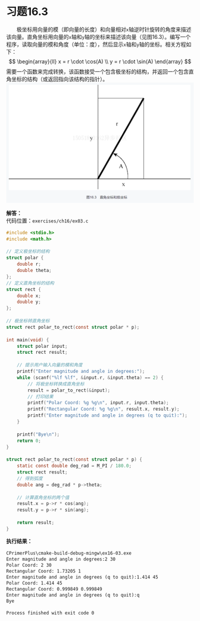 # 习题16.3

&emsp;&emsp;极坐标用向量的模（即向量的长度）和向量相对`x`轴逆时针旋转的角度来描述该向量。直角坐标用向量的`x`轴和`y`轴的坐标来描述该向量（见图16.3）。编写一个程序，读取向量的模和角度（单位：度），然后显示`x`轴和`y`轴的坐标。相关方程如下：
$$
\begin{array}{ll}
x = r \cdot \cos(A) \\
y = r \cdot \sin(A) 
\end{array}
$$
需要一个函数来完成转换，该函数接受一个包含极坐标的结构，并返回一个包含直角坐标的结构（或返回指向该结构的指针）。
![直角坐标与极坐标](images/pic_6_13.png)

**解答：**  
代码位置：`exercises/ch16/ex03.c`

```c
#include <stdio.h>
#include <math.h>

// 定义极坐标的结构
struct polar {
    double r;
    double theta;
};
// 定义直角坐标的结构
struct rect {
    double x;
    double y;
};

// 极坐标转直角坐标
struct rect polar_to_rect(const struct polar * p);

int main(void) {
    struct polar input;
    struct rect result;

    // 提示用户输入向量的模和角度
    printf("Enter magnitude and angle in degrees:");
    while (scanf("%lf %lf", &input.r, &input.theta) == 2) {
        // 将极坐标转换成直角坐标
        result = polar_to_rect(&input);
        // 打印结果
        printf("Polar Coord: %g %g\n", input.r, input.theta);
        printf("Rectangular Coord: %g %g\n", result.x, result.y);
        printf("Enter magnitude and angle in degrees (q to quit):");
    }

    printf("Bye\n");
    return 0;
}

struct rect polar_to_rect(const struct polar * p) {
    static const double deg_rad = M_PI / 180.0;
    struct rect result;
    // 得到弧度
    double ang = deg_rad * p->theta;

    // 计算直角坐标的两个值
    result.x = p->r * cos(ang);
    result.y = p->r * sin(ang);

    return result;
}
```

**执行结果：**
```
CPrimerPlus\cmake-build-debug-mingw\ex16-03.exe
Enter magnitude and angle in degrees:2 30
Polar Coord: 2 30
Rectangular Coord: 1.73205 1
Enter magnitude and angle in degrees (q to quit):1.414 45
Polar Coord: 1.414 45
Rectangular Coord: 0.999849 0.999849
Enter magnitude and angle in degrees (q to quit):q
Bye

Process finished with exit code 0
```